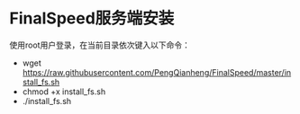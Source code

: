 # FinalSpeed服务端安装
使用root用户登录，在当前目录依次键入以下命令：
* wget https://raw.githubusercontent.com/PengQianheng/FinalSpeed/master/install_fs.sh
* chmod +x install_fs.sh
* ./install_fs.sh 
